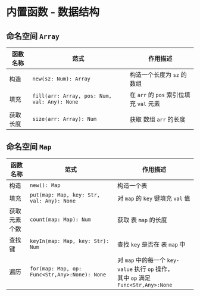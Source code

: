# 内置函数 - 数据结构

## 命名空间 `Array`

| 函数名称 | 范式                                         | 作用描述                                |
| -------- | -------------------------------------------- | --------------------------------------- |
| 构造     | `new(sz: Num): Array`                        | 构造一个长度为 `sz` 的数组              |
| 填充     | `fill(arr: Array, pos: Num, val: Any): None` | 在 `arr` 的 `pos` 索引位填充 `val` 元素 |
| 获取长度 | `size(arr: Array): Num`                      | 获取 数组 `arr` 的长度                  |

## 命名空间 `Map`

| 函数名称     | 范式                                      | 作用描述                                                                                 |
| ------------ | ----------------------------------------- | ---------------------------------------------------------------------------------------- |
| 构造         | `new(): Map`                              | 构造一个表                                                                               |
| 填充         | `put(map: Map, key: Str, val: Any): None` | 对 `map` 的 `key` 键填充 `val` 值                                                        |
| 获取元素个数 | `count(map: Map): Num`                    | 获取 表 `map` 的长度                                                                     |
| 查找键       | `keyIn(map: Map, key: Str): Num`          | 查找 `key` 是否在 表 `map` 中                                                            |
| 遍历         | `for(map: Map, op: Func<Str,Any>:None): None`           | 对 `map` 中的每一个 `key-value` 执行 `op` 操作，<br/>其中 `op` 满足 `Func<Str,Any>:None` |
